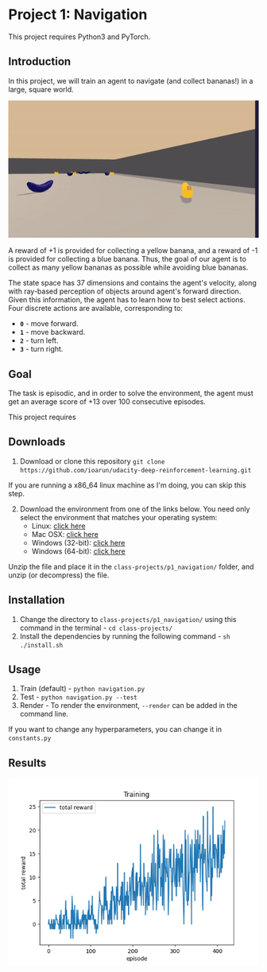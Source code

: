 [//]: # (Image References)

# Project 1: Navigation
This project requires Python3 and PyTorch.

## Introduction

In this project, we will train an agent to navigate (and collect bananas!) in a large, square world.  

<p align= "center">
  <img src="images/testing_visual.gif/">
</p>

A reward of +1 is provided for collecting a yellow banana, and a reward of -1 is provided for collecting a blue banana.  Thus, the goal of our agent is to collect as many yellow bananas as possible while avoiding blue bananas.  

The state space has 37 dimensions and contains the agent's velocity, along with ray-based perception of objects around agent's forward direction.  Given this information, the agent has to learn how to best select actions.  Four discrete actions are available, corresponding to:
- **`0`** - move forward.
- **`1`** - move backward.
- **`2`** - turn left.
- **`3`** - turn right.

## Goal

The task is episodic, and in order to solve the environment, the agent must get an average score of +13 over 100 consecutive episodes.


This project requires 

## Downloads

1. Download or clone this repository `git clone https://github.com/ioarun/udacity-deep-reinforcement-learning.git`

If you are running a x86_64 linux machine as I'm doing, you can skip this step.

2. Download the environment from one of the links below.  You need only select the environment that matches your operating system:
    - Linux: [click here](https://s3-us-west-1.amazonaws.com/udacity-drlnd/P1/Banana/Banana_Linux.zip)
    - Mac OSX: [click here](https://s3-us-west-1.amazonaws.com/udacity-drlnd/P1/Banana/Banana.app.zip)
    - Windows (32-bit): [click here](https://s3-us-west-1.amazonaws.com/udacity-drlnd/P1/Banana/Banana_Windows_x86.zip)
    - Windows (64-bit): [click here](https://s3-us-west-1.amazonaws.com/udacity-drlnd/P1/Banana/Banana_Windows_x86_64.zip)
    
Unzip the file and place it in the `class-projects/p1_navigation/` folder, and unzip (or decompress) the file.

## Installation

1. Change the directory to `class-projects/p1_navigation/` using this command in the terminal - `cd class-projects/`
2. Install the dependencies by running the following command - `sh ./install.sh` 

## Usage

1. Train (default) - `python navigation.py` 
2. Test - `python navigation.py --test`
3. Render - To render the environment, `--render` can be added in the command line.

If you want to change any hyperparameters, you can change it in `constants.py`

## Results
<p align= "center">
  <img src="images/training.png">
</p>



